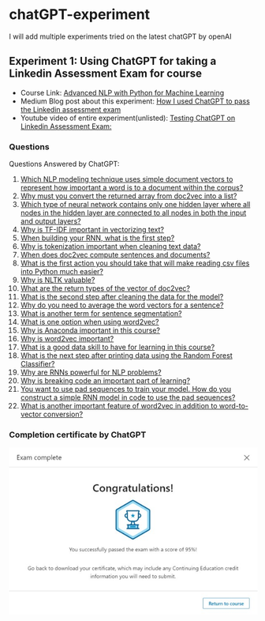 # chatGPT-experiment
I will add multiple experiments tried on the latest chatGPT by openAI

## Experiment 1: Using ChatGPT for taking a Linkedin Assessment Exam for course
- Course Link: [Advanced NLP with Python for Machine Learning](https://www.linkedin.com/learning/advanced-nlp-with-python-for-machine-learning/leveraging-the-power-of-messy-text-data?u=102224978)
- Medium Blog post about this experiment: [How I used ChatGPT to pass the Linkedin assessment exam](https://medium.com/@ashutosh486/how-i-used-chatgpt-to-pass-the-linkedin-assessment-exam-b254ddc117ab)
- Youtube video of entire experiment(unlisted): [Testing ChatGPT on Linkedin Assessment Exam:](https://youtu.be/INguiKtp0TU)

### **Questions**
Questions Answered by ChatGPT:
1. [Which NLP modeling technique uses simple document vectors to represent how important a word is to a document within the corpus?](questions/1.jpg)
2. [Why must you convert the returned array from doc2vec into a list?](questions/2.jpg)
3. [Which type of neural network contains only one hidden layer where all nodes in the hidden layer are connected to all nodes in both the input and output layers?](questions/3.jpg)
4. [Why is TF-IDF important in vectorizing text?](questions/4.jpg)
5. [When building your RNN, what is the first step? ](questions/5.jpg)
6. [Why is tokenization important when cleaning text data? ](questions/6.jpg)
7. [When does doc2vec compute sentences and documents?](questions/7.jpg)
8. [What is the first action you should take that will make reading csv files into Python much easier?](questions/8.jpg)
9. [Why is NLTK valuable?](questions/9.jpg)
10. [What are the return types of the vector of doc2vec?](questions/10.jpg)
11. [What is the second step after cleaning the data for the model?](questions/11.jpg)
12. [Why do you need to average the word vectors for a sentence?](questions/12.jpg)
13. [What is another term for sentence segmentation?](questions/13.jpg)
14. [What is one option when using word2vec?](questions/14.jpg)
15. [Why is Anaconda important in this course?](questions/15.jpg)
16. [Why is word2vec important?](questions/16.jpg)
17. [What is a good data skill to have for learning in this course?](questions/17.jpg) 
18. [What is the next step after printing data using the Random Forest Classifier?](questions/18.jpg)
19. [Why are RNNs powerful for NLP problems?](questions/19.jpg)
20. [Why is breaking code an important part of learning?](questions/20.jpg) 
21. [You want to use pad sequences to train your model. How do you construct a simple RNN model in code to use the pad sequences?](questions/21.jpg)
22. [What is another important feature of word2vec in addition to word-to-vector conversion?](questions/22.jpg)

### **Completion certificate by ChatGPT**
<!-- <img src="./completion%20certificate.png" alt="Completion certificate by ChatGPT" width="600"/> -->
![Completion Certificate by ChatGPT](./completion%20certificate.jpg "Completion certificate by ChatGPT")